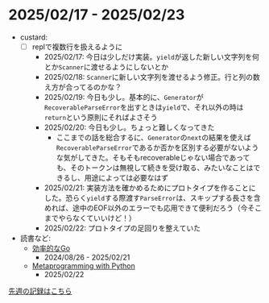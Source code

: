 # 2025/02/17 - 2025/02/23

- custard:
    - [ ] replで複数行を扱えるように
        - 2025/02/17: 今日は少しだけ実装。`yield`が返した新しい文字列を何とか`Scanner`に渡せるようにしないとか
        - 2025/02/18: `Scanner`に新しい文字列を渡せるよう修正。行と列の数え方が合ってるのかな？
        - 2025/02/19: 今日も少し。基本的に、`Generator`が`RecoverableParseError`を出すときは`yield`で、それ以外の時は`return`という原則にそればよさそう
        - 2025/02/20: 今日も少し。ちょっと難しくなってきた
            - ここまでの話を総合するに、`Generator`の`next`の結果を使えば`RecoverableParseError`であるか否かを区別する必要がないような気がしてきた。そもそもrecoverableじゃない場合であっても、そのトークンは無視して続きを受け取る、みたいなことはできるし、用途によっては必要なはず
        - 2025/02/21: 実装方法を確かめるためにプロトタイプを作ることにした。恐らく`yield`する際渡す`ParseError`は、スキップする長さを含めれば、途中のEOF以外のエラーでも応用できて便利だろう（今そこまでやらなくていいけど！）
        - 2025/02/22: プロトタイプの足回りを整えていた
- 読書など:
    - [効率的なGo](https://www.oreilly.co.jp//books/9784814400539/)
        - 2024/08/26 - 2025/02/21
    - [Metaprogramming with Python](https://www.packtpub.com/en-us/product/metaprogramming-with-python-9781838554651)
        - 2025/02/22

[先週の記録はこちら](https://github.com/igrep/daily-commits/blob/2c389b03e8c6ea6d7b492f857a43ca89aa2d34bb/yesterday.md)
